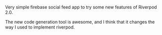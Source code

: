 Very simple firebase social feed app to try some new features of Riverpod 2.0.

The new code generation tool is awesome, and I think that it changes the way I used to implement riverpod.
